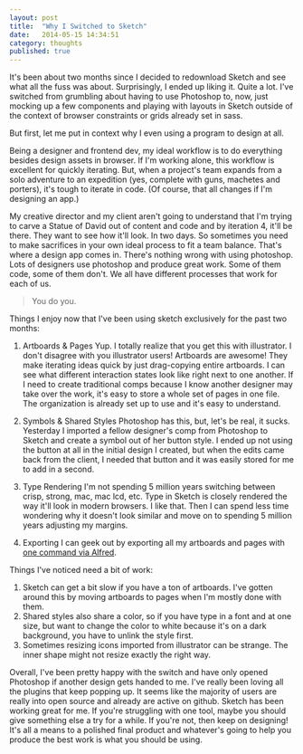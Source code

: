 ```yaml
---
layout: post
title:  "Why I Switched to Sketch"
date:   2014-05-15 14:34:51
category: thoughts
published: true
---
```


It's been about two months since I decided to redownload Sketch and see what all the fuss was about. Surprisingly, I ended up liking it. Quite a lot. I've switched from grumbling about having to use Photoshop to, now, just mocking up a few components and playing with layouts in Sketch outside of the context of browser constraints or grids already set in sass. 

But first, let me put in context why I even using a program to design at all.

Being a designer and frontend dev, my ideal workflow is to do everything besides design assets in browser. If I'm working alone, this workflow is excellent for quickly iterating. But, when a project's team expands from a solo adventure to an expedition (yes, complete with guns, machetes and porters), it's tough to iterate in code. (Of course, that all changes if I'm designing an app.)

My creative director and my client aren't going to understand that I'm trying to carve a Statue of David out of content and code and by iteration 4, it'll be there. They want to see how it'll look. In two days. So sometimes you need to make sacrifices in your own ideal process to fit a team balance. That's where a design app comes in. There's nothing wrong with using photoshop. Lots of designers use photoshop and produce great work. Some of them code, some of them don't. We all have different processes that work for each of us.

>You do you.

Things I enjoy now that I've been using sketch exclusively for the past two months:

1. Artboards & Pages
Yup. I totally realize that you get this with illustrator. I don't disagree with you illustrator users! Artboards are awesome! They make iterating ideas quick by just drag-copying entire artboards. I can see what different interaction states look like right next to one another. If I need to create traditional comps because I know another designer may take over the work, it's easy to store a whole set of pages in one file. The organization is already set up to use and it's easy to understand.

2. Symbols & Shared Styles
Photoshop has this, but, let's be real, it sucks. Yesterday I imported a fellow designer's comp from Photoshop to Sketch and create a symbol out of her button style. I ended up not using the button at all in the initial design I created, but when the edits came back from the client, I needed that button and it was easily stored for me to add in a second.

3. Type Rendering
I'm not spending 5 million years switching between crisp, strong, mac, mac lcd, etc. Type in Sketch is closely rendered the way it'll look in modern browsers. I like that. Then I can spend less time wondering why it doesn't look similar and move on to spending 5 million years adjusting my margins.

5. Exporting
I can geek out by exporting all my artboards and pages with [one command via Alfred](http://jonohunt.tumblr.com/post/84511158113/alfred-workflow-export-sketch-documents). 

Things I've noticed need a bit of work:
1. Sketch can get a bit slow if you have a ton of artboards. I've gotten around this by moving artboards to pages when I'm mostly done with them.
2. Shared styles also share a color, so if you have type in a font and at one size, but want to change the color to white because it's on a dark background, you have to unlink the style first.
3. Sometimes resizing icons imported from illustrator can be strange. The inner shape might not resize exactly the right way.

Overall, I've been pretty happy with the switch and have only opened Photoshop if another design gets handed to me. I've really been loving all the plugins that keep popping up. It seems like the majority of users are really into open source and already are active on github. Sketch has been working great for me. If you're struggling with one tool, maybe you should give something else a try for a while. If you're not, then keep on designing! It's all a means to a polished final product and whatever's going to help you produce the best work is what you should be using.
